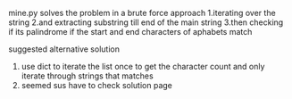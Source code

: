 mine.py solves the problem in a brute force approach 
1.iterating over the string
2.and extracting substring till end of the main string
3.then checking if its palindrome if the start and end characters of aphabets match

suggested alternative solution
1. use dict to iterate the list once to get the character count and only iterate through strings that matches
2. seemed sus have to check solution page

